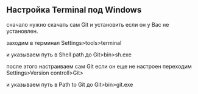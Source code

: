 
## Настройка Terminal под Windows ##

сначало нужно скачать сам Git и установить если он у Вас не установлен.

заходим в терминал Settings>tools>terminal

и указываем путь в Shell path до Git>bin>sh.exe

после этого настраиваем сам Git если он еще не настроен
переходим Settings>Version controll>Git>

и указываем путь в Path to Git до Git>bin>git.exe

